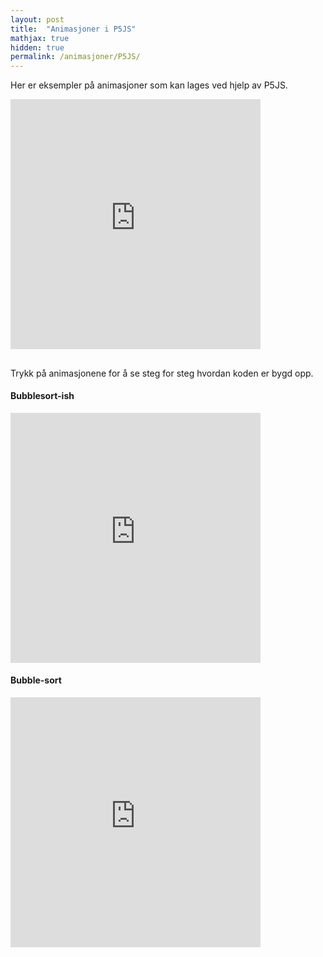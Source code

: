 ```yaml
---
layout: post
title:  "Animasjoner i P5JS"
mathjax: true
hidden: true
permalink: /animasjoner/P5JS/
---
```

Her er eksempler på animasjoner som kan lages ved hjelp av P5JS.

<iframe src="https://editor.p5js.org/AndreMartiny/embed/eJo1yPbmP" width="400" height="400" frameBorder="0"></iframe>


##
 Trykk på animasjonene for å se steg for steg hvordan koden er bygd opp.

#### Bubblesort-ish
<iframe src="https://editor.p5js.org/AndreMartiny/embed/gSG5zKlSN" width="400" height="400" frameBorder="0"></iframe>

#### Bubble-sort
<iframe src="https://editor.p5js.org/AndreMartiny/embed/3Nq7CxBOI" width="400" height="400" frameBorder="0"></iframe>
